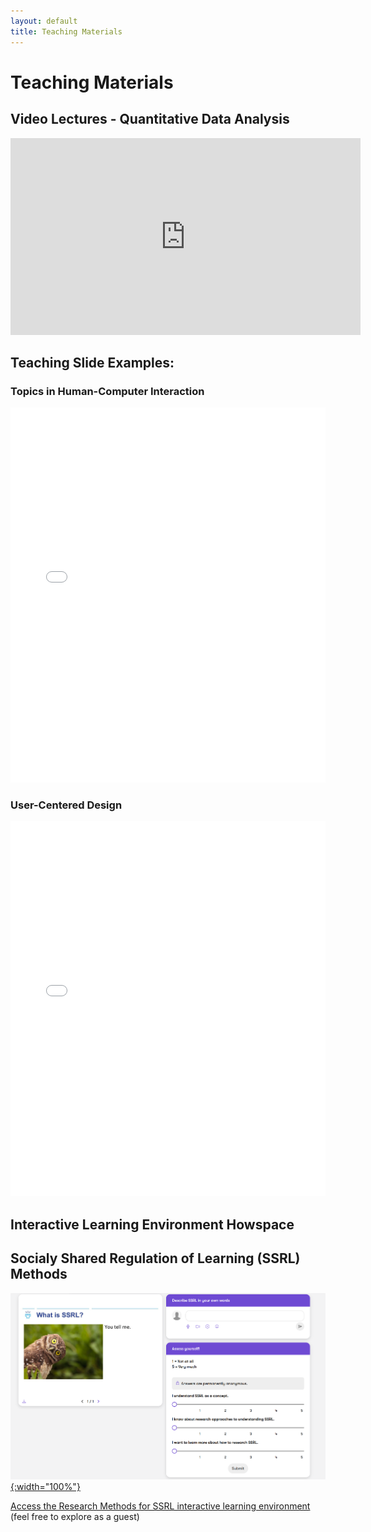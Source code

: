 ```yaml
---
layout: default
title: Teaching Materials
---
```


# Teaching Materials

## Video Lectures - Quantitative Data Analysis

<iframe width="560" height="315" src="https://www.youtube.com/embed/playlist?list=PLKsorv8k6sa08MLNOTOXSQqB_X2Y0Blbq" frameborder="0" allow="accelerometer; autoplay; clipboard-write; encrypted-media; gyroscope; picture-in-picture" allowfullscreen></iframe>

## Teaching Slide Examples: 
### Topics in Human-Computer Interaction

<embed src="assets/Topics in HCI.pdf" type="application/pdf" width="100%" height="600px" />

### User-Centered Design

<embed src="assets/Lecture 3.pdf" type="application/pdf" width="100%" height="600px" />

## Interactive Learning Environment Howspace
## Socialy Shared Regulation of Learning (SSRL) Methods

[![Research Methods for SSRL screenshot](assets/howspace-screenshot.png){:width="100%"}](https://methods-for-capturing-ssrl.in.howspace.com/research-methods-for-ssrl)

[Access the Research Methods for SSRL interactive learning environment](https://methods-for-capturing-ssrl.in.howspace.com/research-methods-for-ssrl) (feel free to explore as a guest)